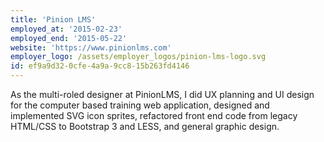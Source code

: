 ```yaml
---
title: 'Pinion LMS'
employed_at: '2015-02-23'
employed_end: '2015-05-22'
website: 'https://www.pinionlms.com'
employer_logo: /assets/employer_logos/pinion-lms-logo.svg
id: ef9a9d32-0cfe-4a9a-9cc8-15b263fd4146
---
```

<p>As the multi-roled designer at PinionLMS, I did UX planning and UI design for the computer based training web application, designed and implemented SVG icon sprites, refactored front end code from legacy HTML/CSS to Bootstrap 3 and LESS, and general graphic design.
</p>